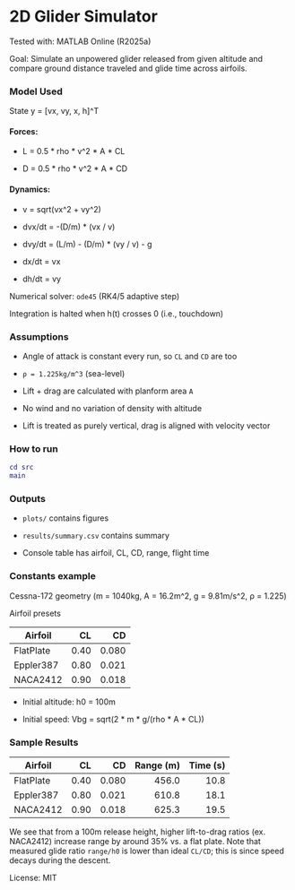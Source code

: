 # 2D Glider Simulator

Tested with: MATLAB Online (R2025a)

Goal: Simulate an unpowered glider released from given altitude and compare 
ground distance traveled and glide time across airfoils.

### Model Used

State y = [vx, vy, x, h]^T

#### Forces:

  - L = 0.5 * rho * v^2 * A * CL

  - D = 0.5 * rho * v^2 * A * CD

#### Dynamics:
  
  - v = sqrt(vx^2 + vy^2)

  - dvx/dt = -(D/m) * (vx / v)

  - dvy/dt =  (L/m)   - (D/m) * (vy / v) - g

  - dx/dt  =  vx

  - dh/dt  =  vy

Numerical solver: `ode45` (RK4/5 adaptive step)

Integration is halted when h(t) crosses 0 (i.e., touchdown) 


### Assumptions

- Angle of attack is constant every run, so `CL` and `CD` are too

- `ρ = 1.225kg/m^3` (sea-level)

- Lift + drag are calculated with planform area `A`

- No wind and no variation of density with altitude

- Lift is treated as purely vertical, drag is aligned with velocity vector

### How to run

```matlab
cd src 
main
```
### Outputs

- `plots/` contains figures

- `results/summary.csv` contains summary

- Console table has airfoil, CL, CD, range, flight time



### Constants example

Cessna-172 geometry (m = 1040kg, A = 16.2m^2, g = 9.81m/s^2, ρ = 1.225)

Airfoil presets

| Airfoil    | CL   | CD    |
|------------|-----:|------:|
| FlatPlate  | 0.40 | 0.080 |
| Eppler387  | 0.80 | 0.021 |
| NACA2412   | 0.90 | 0.018 |


- Initial altitude: h0 = 100m

- Initial speed: Vbg = sqrt(2 * m * g/(rho * A * CL))

### Sample Results


| Airfoil    | CL   | CD    | Range (m) | Time (s) |
|------------|-----:|------:|----------:|---------:|
| FlatPlate  | 0.40 | 0.080 |      456.0|     10.8 |
| Eppler387  | 0.80 | 0.021 |      610.8|     18.1 |
| NACA2412   | 0.90 | 0.018 |      625.3|     19.5 |


We see that from a 100m release height, higher lift-to-drag ratios 
(ex. NACA2412) increase range by around 35% vs. a flat plate. Note 
that measured glide ratio `range/h0` is lower than ideal `CL/CD`; this is since
speed decays during the descent.


License: MIT
